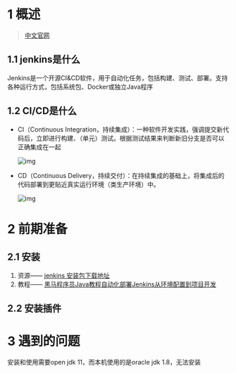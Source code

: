 # 1 概述

>  [中文官网](https://www.jenkins.io/zh/doc/) 

## 1.1 jenkins是什么

Jenkins是一个开源CI&CD软件，用于自动化任务，包括构建、测试、部署。支持各种运行方式，包括系统包、Docker或独立Java程序



## 1.2 CI/CD是什么

- CI（Continuous Integration，持续集成）：一种软件开发实践，强调提交新代码后，立即进行构建、（单元）测试。根据测试结果来判断新旧分支是否可以正确集成在一起

   ![img](https://upload-images.jianshu.io/upload_images/6464255-1b6e3bfdbece1492.jpg?imageMogr2/auto-orient/strip|imageView2/2/format/webp) 

- CD（Continuous Delivery，持续交付）：在持续集成的基础上，将集成后的代码部署到更贴近真实运行环境（类生产环境）中。

   ![img](https://upload-images.jianshu.io/upload_images/6464255-ba088ec7257062c0.jpg?imageMogr2/auto-orient/strip|imageView2/2/format/webp)  



# 2 前期准备

## 2.1 安装

1. 资源—— [jenkins 安装包下载地址](https://get.jenkins.io/war-stable/2.164.3/) 
2. 教程—— [黑马程序员Java教程自动化部署Jenkins从环境配置到项目开发](https://www.bilibili.com/video/BV1kJ411p7mV?p=13&vd_source=098a4a1f82f9710093952a6c9d3002e2) 


## 2.2 安装插件



# 3 遇到的问题
安装和使用需要open jdk 11，而本机使用的是oracle jdk 1.8，无法安装